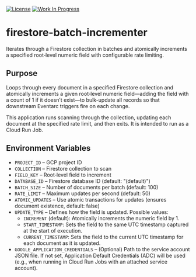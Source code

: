 [![License](https://img.shields.io/badge/license-MIT-blue)](https://opensource.org/licenses/MIT) [![Work In Progress](https://img.shields.io/badge/Status-Work%20In%20Progress-yellow)](https://guide.unitvectorylabs.com/bestpractices/status/#work-in-progress)


# firestore-batch-incrementer

Iterates through a Firestore collection in batches and atomically increments a specified root‑level numeric field with configurable rate limiting.

## Purpose

Loops through every document in a specified Firestore collection and atomically increments a given root‑level numeric field—adding the field with a count of 1 if it doesn’t exist—to bulk-update all records so that downstream Eventarc triggers fire on each change.

This application runs scanning through the collection, updating each document at the specified rate limit, and then exits. It is intended to run as a Cloud Run Job.

## Environment Variables

- `PROJECT_ID` – GCP project ID  
- `COLLECTION` – Firestore collection to scan  
- `FIELD_KEY` – Root‑level field to increment  
- `DATABASE_ID` – Firestore database ID (default: "(default)")
- `BATCH_SIZE` – Number of documents per batch (default: 100)  
- `RATE_LIMIT` – Maximum updates per second (default: 50)
- `ATOMIC_UPDATES` – Use atomic transactions for updates (ensures document existence, default: false)
- `UPDATE_TYPE` – Defines how the field is updated. Possible values:
  - `INCREMENT` (default): Atomically increments the numeric field by 1.
  - `START_TIMESTAMP`: Sets the field to the same UTC timestamp captured at the start of execution.
  - `CURRENT_TIMESTAMP`: Sets the field to the current UTC timestamp for each document as it is updated.
- `GOOGLE_APPLICATION_CREDENTIALS` – (Optional) Path to the service account JSON file. If not set, Application Default Credentials (ADC) will be used (e.g., when running in Cloud Run Jobs with an attached service account).
